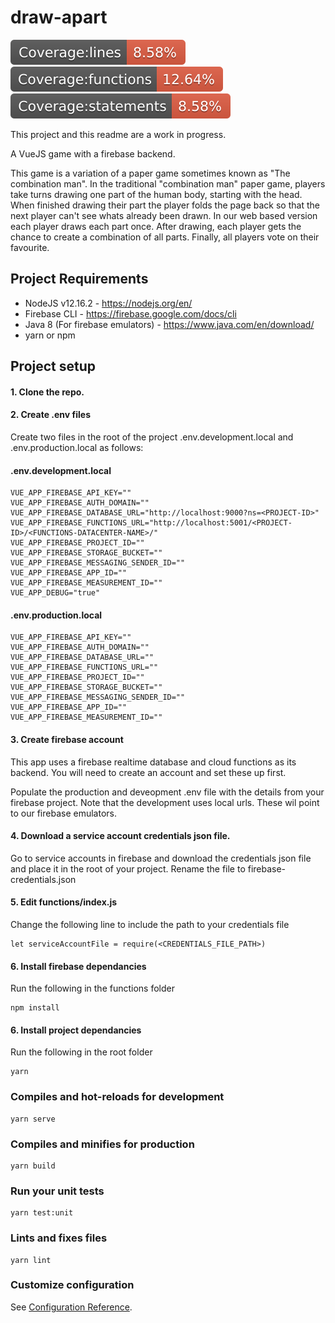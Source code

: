 # draw-apart
<img src="./coverage/badge-lines.svg"><img src="./coverage/badge-functions.svg"><img src="./coverage/badge-statements.svg">

This project and this readme are a work in progress.

A VueJS game with a firebase backend.   

This game is a variation of a paper game sometimes known as "The combination man". In the traditional "combination man" paper game, players take turns drawing one part of the human body, starting with the head. When finished drawing their part the player folds the page back so that the next player can't see whats already been drawn. In our web based version each player draws each part once. After drawing, each player gets the chance to create a combination of all parts. Finally, all players vote on their favourite.

## Project Requirements
* NodeJS v12.16.2 - https://nodejs.org/en/
* Firebase CLI - https://firebase.google.com/docs/cli
* Java 8 (For firebase emulators) - https://www.java.com/en/download/
* yarn or npm

## Project setup
#### 1. Clone the repo.   
#### 2. Create .env files   
Create two files in the root of the project .env.development.local and .env.production.local as follows:
#### .env.development.local
```
VUE_APP_FIREBASE_API_KEY=""
VUE_APP_FIREBASE_AUTH_DOMAIN=""
VUE_APP_FIREBASE_DATABASE_URL="http://localhost:9000?ns=<PROJECT-ID>"
VUE_APP_FIREBASE_FUNCTIONS_URL="http://localhost:5001/<PROJECT-ID>/<FUNCTIONS-DATACENTER-NAME>/"
VUE_APP_FIREBASE_PROJECT_ID=""
VUE_APP_FIREBASE_STORAGE_BUCKET=""
VUE_APP_FIREBASE_MESSAGING_SENDER_ID=""
VUE_APP_FIREBASE_APP_ID=""
VUE_APP_FIREBASE_MEASUREMENT_ID=""
VUE_APP_DEBUG="true"
```
#### .env.production.local
```
VUE_APP_FIREBASE_API_KEY=""
VUE_APP_FIREBASE_AUTH_DOMAIN=""
VUE_APP_FIREBASE_DATABASE_URL=""
VUE_APP_FIREBASE_FUNCTIONS_URL=""
VUE_APP_FIREBASE_PROJECT_ID=""
VUE_APP_FIREBASE_STORAGE_BUCKET=""
VUE_APP_FIREBASE_MESSAGING_SENDER_ID=""
VUE_APP_FIREBASE_APP_ID=""
VUE_APP_FIREBASE_MEASUREMENT_ID=""
```
#### 3. Create firebase account   
This app uses a firebase realtime database and cloud functions as its backend. You will need to create an account and set these up first.

Populate the production and deveopment .env file with the details from your firebase project. Note that the development uses local urls. These wil point to our firebase emulators.

#### 4. Download a service account credentials json file.   
Go to service accounts in firebase and download the credentials json file and place it in the root of your project. Rename the file to firebase-credentials.json

#### 5. Edit functions/index.js
Change the following line to include the path to your credentials file
```
let serviceAccountFile = require(<CREDENTIALS_FILE_PATH>)
```

#### 6. Install firebase dependancies
Run the following in the functions folder

```
npm install
```

#### 6. Install project dependancies
Run the following in the root folder
```
yarn
```

### Compiles and hot-reloads for development
```
yarn serve
```

### Compiles and minifies for production
```
yarn build
```

### Run your unit tests
```
yarn test:unit
```

### Lints and fixes files
```
yarn lint
```

### Customize configuration
See [Configuration Reference](https://cli.vuejs.org/config/).
